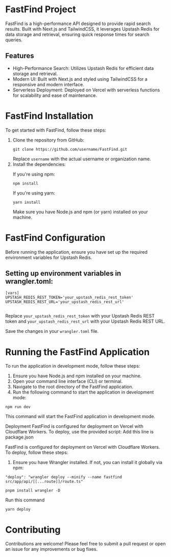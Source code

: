 <div>
 <h1>FastFind Project</h1>
 <p>FastFind is a high-performance API designed to provide rapid search results. Built with Next.js and TailwindCSS, it leverages Upstash Redis for data storage and retrieval, ensuring quick response times for search queries.</p>
 
 <h2>Features</h2>
 <ul>
   <li>
     <span>High-Performance Search:</span> Utilizes Upstash Redis for efficient data storage and retrieval.
   </li>
   <li>
     <span>Modern UI:</span> Built with Next.js and styled using TailwindCSS for a responsive and modern interface.
   </li>
   <li>
     <span>Serverless Deployment:</span> Deployed on Vercel with serverless functions for scalability and ease of maintenance.
   </li>
 </ul>
 <h1>FastFind Installation</h1>
    <p>To get started with FastFind, follow these steps:</p>
    <ol>
        <li>Clone the repository from GitHub:
            <pre><code>git clone https://github.com/username/FastFind.git</code></pre>
            Replace <code>username</code> with the actual username or organization name.
        </li>
        <li>Install the dependencies:
            <p>If you're using npm:</p>
            <pre><code>npm install</code></pre>
            <p>If you're using yarn:</p>
            <pre><code>yarn install</code></pre>
            <p>Make sure you have Node.js and npm (or yarn) installed on your machine.</p>
        </li>
    </ol>
    <h1>FastFind Configuration</h1>
    <p>Before running the application, ensure you have set up the required environment variables for Upstash Redis.</p>
    <h2>Setting up environment variables in wrangler.toml:</h2>
    <pre><code>[vars]
UPSTASH_REDIS_REST_TOKEN='your_upstash_redis_rest_token'
UPSTASH_REDIS_REST_URL='your_upstash_redis_rest_url'
    </code></pre>
    <p>Replace <code>your_upstash_redis_rest_token</code> with your Upstash Redis REST token and <code>your_upstash_redis_rest_url</code> with your Upstash Redis REST URL.</p>
    <p>Save the changes in your <code>wrangler.toml</code> file.</p>
    <h1>Running the FastFind Application</h1>
    <p>To run the application in development mode, follow these steps:</p>
    <ol>
        <li>Ensure you have Node.js and npm installed on your machine.</li>
        <li>Open your command line interface (CLI) or terminal.</li>
        <li>Navigate to the root directory of the FastFind application.</li>
        <li>Run the following command to start the application in development mode:</li>
    </ol>
    <pre><code>npm run dev</code></pre>
    <p>This command will start the FastFind application in development mode.</p>
    Deployment
    FastFind is configured for deployment on Vercel with Cloudflare Workers. To deploy, use the provided script:
    Add this line is package.json
    <p>FastFind is configured for deployment on Vercel with Cloudflare Workers. To deploy, follow these steps:</p>
    <ol>
        <li>Ensure you have Wrangler installed. If not, you can install it globally via npm:</li>
    </ol>
    <pre><code>"deploy": "wrangler deploy --minify --name fastfind src/app/api/[[...route]]/route.ts"</code></pre>
    <pre><code>pnpm install wrangler -D</code></pre>
    Run this command
    <pre><code>yarn deploy</code></pre>
    <h1>Contributing</h1>
    Contributions are welcome! Please feel free to submit a pull request or open an issue for any improvements or bug fixes.
    
    
    
</div>
